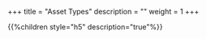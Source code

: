+++
title = "Asset Types"
description = ""
weight = 1
+++

{{%children style="h5" description="true"%}}